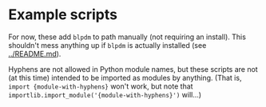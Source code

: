 
# Example scripts

For now, these add `blpdm` to path manually (not requiring an install). This shouldn't mess anything up if `blpdm` is actually installed (see [../README.md](../README.md)). 

Hyphens are not allowed in Python module names, but these scripts are not (at this time) intended to be imported as modules by anything. (That is, `import {module-with-hyphens}` won't work, but note that `importlib.import_module('{module-with-hyphens}')` will...)
